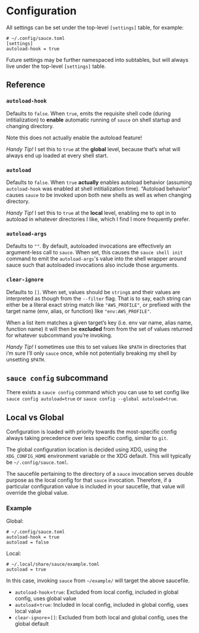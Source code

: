 # Configuration

All settings can be set under the top-level `[settings]` table, for
example:

    # ~/.config/sauce.toml
    [settings]
    autoload-hook = true

Future settings may be further namespaced into subtables, but will
always live under the top-level `[settings]` table.

## Reference

### `autoload-hook`

Defaults to `false`. When `true`, emits the requisite shell code (during
intitialization) to **enable** automatic running of `sauce` on shell
startup and changing directory.

Note this does not actually enable the autoload feature!

_Handy Tip!_ I set this to `true` at the **global** level, because
that’s what will always end up loaded at every shell start.

### `autoload`

Defaults to `false`. When `true` **actually** enables autoload behavior
(assuming `autoload-hook` was enabled at shell intitialization time).
“Autoload behavior” causes `sauce` to be invoked upon both new shells as
well as when changing directory.

_Handy Tip!_ I set this to `true` at the **local** level, enabling me to
opt in to autoload in whatever directories I like, which I find I more
frequently prefer.

### `autoload-args`

Defaults to `""`. By default, autoloaded invocations are effectively an
argument-less call to `sauce`. When set, this causes the `sauce shell init`
command to emit the `autoload-args`'s value into the shell wrapper around
sauce such that autoloaded invocations also include those arguments.

### `clear-ignore`

Defaults to `[]`. When set, values should be `string`s and their values
are interpreted as though from the `--filter` flag. That is to say, each
string can either be a literal exact string match like `"AWS_PROFILE"`,
or prefixed with the target name (env, alias, or function) like
`"env:AWS_PROFILE"`.

When a list item matches a given target’s key (i.e. env var name, alias
name, function name) it will then be **excluded** from from the set of
values returned for whatever subcommand you’re invoking.

_Handy Tip!_ I sometimes use this to set values like `$PATH` in
directories that i’m sure I’ll only `sauce` once, while not potentially
breaking my shell by unsetting `$PATH`.

## `sauce config` subcommand

There exists a `sauce config` command which you can use to set config
like `sauce config autoload=true` or
`sauce config --global autoload=true`.

## Local vs Global

Configuration is loaded with priority towards the most-specific config
always taking precedence over less specific config, similar to `git`.

The global configuration location is decided using XDG, using the
`XDG_CONFIG_HOME` environment variable or the XDG default. This will
typically be `~/.config/sauce.toml`.

The saucefile pertaining to the directory of a `sauce` invocation serves
double purpose as the local config for that `sauce` invocation.
Therefore, if a particular configuration value is included in your
saucefile, that value will override the global value.

### Example

Global:

    # ~/.config/sauce.toml
    autoload-hook = true
    autoload = false

Local:

    # ~/.local/share/sauce/example.toml
    autoload = true

In this case, invoking `sauce` from `~/example/` will target the above
saucefile.

- `autoload-hook`=`true`: Excluded from local config, included in global
  config, uses global value
- `autoload`=`true`: Included in local config, included in global
  config, uses local value
- `clear-ignore`=`[]`: Excluded from both local and global config, uses
  the global default
